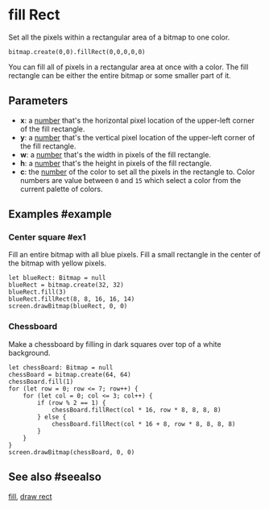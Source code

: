 # fill Rect

Set all the pixels within a rectangular area of a bitmap to one color.

```sig
bitmap.create(0,0).fillRect(0,0,0,0,0)
```

You can fill all of pixels in a rectangular area at once with a color. The fill rectangle can be either the entire bitmap or some smaller part of it.

## Parameters

* **x**: a [number](/types/number) that's the horizontal pixel location of the upper-left corner of the fill rectangle.
* **y**: a [number](/types/number) that's the vertical pixel location of the upper-left corner of the fill rectangle.
* **w**: a [number](/types/number) that's the width in pixels of the fill rectangle.
* **h**: a [number](/types/number) that's the height in pixels of the fill rectangle.
* **c**: the [number](/types/number) of the color to set all the pixels in the rectangle to. Color numbers are value between `0` and `15` which select a color from the current palette of colors.

## Examples #example

### Center square #ex1

Fill an entire bitmap with all blue pixels. Fill a small rectangle in the center of the bitmap with yellow pixels.

```blocks
let blueRect: Bitmap = null
blueRect = bitmap.create(32, 32)
blueRect.fill(3)
blueRect.fillRect(8, 8, 16, 16, 14)
screen.drawBitmap(blueRect, 0, 0)
```

### Chessboard

Make a chessboard by filling in dark squares over top of a white background.

```blocks
let chessBoard: Bitmap = null
chessBoard = bitmap.create(64, 64)
chessBoard.fill(1)
for (let row = 0; row <= 7; row++) {
    for (let col = 0; col <= 3; col++) {
        if (row % 2 == 1) {
            chessBoard.fillRect(col * 16, row * 8, 8, 8, 8)
        } else {
            chessBoard.fillRect(col * 16 + 8, row * 8, 8, 8, 8)
        }
    }
}
screen.drawBitmap(chessBoard, 0, 0)
```

## See also #seealso

[fill](/reference/bitmaps/bitmap/fill),
[draw rect](/reference/bitmaps/bitmap/draw-rect)
